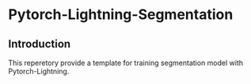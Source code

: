 # Pytorch-Lightning-Segmentation

## Introduction

This reperetory provide a template for training segmentation model with Pytorch-Lightning. 
